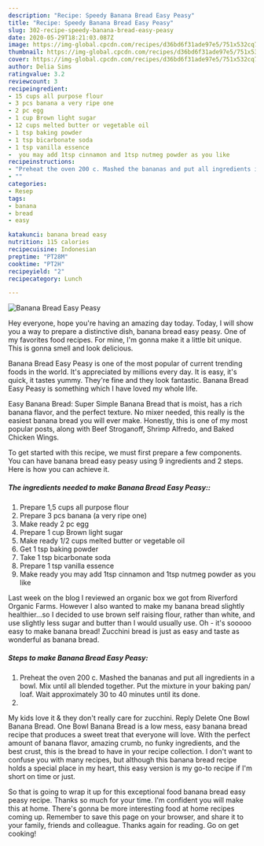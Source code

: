 ```yaml
---
description: "Recipe: Speedy Banana Bread Easy Peasy"
title: "Recipe: Speedy Banana Bread Easy Peasy"
slug: 302-recipe-speedy-banana-bread-easy-peasy
date: 2020-05-29T18:21:03.087Z
image: https://img-global.cpcdn.com/recipes/d36bd6f31ade97e5/751x532cq70/banana-bread-easy-peasy-recipe-main-photo.jpg
thumbnail: https://img-global.cpcdn.com/recipes/d36bd6f31ade97e5/751x532cq70/banana-bread-easy-peasy-recipe-main-photo.jpg
cover: https://img-global.cpcdn.com/recipes/d36bd6f31ade97e5/751x532cq70/banana-bread-easy-peasy-recipe-main-photo.jpg
author: Delia Sims
ratingvalue: 3.2
reviewcount: 3
recipeingredient:
- 15 cups all purpose flour
- 3 pcs banana a very ripe one
- 2 pc egg
- 1 cup Brown light sugar
- 12 cups melted butter or vegetable oil
- 1 tsp baking powder
- 1 tsp bicarbonate soda
- 1 tsp vanilla essence
-  you may add 1tsp cinnamon and 1tsp nutmeg powder as you like
recipeinstructions:
- "Preheat the oven 200 c. Mashed the bananas and put all ingredients in a bowl. Mix until all blended together. Put the mixture in your baking pan/ loaf. Wait approximately 30 to 40 minutes until its done."
- ""
categories:
- Resep
tags:
- banana
- bread
- easy

katakunci: banana bread easy
nutrition: 115 calories
recipecuisine: Indonesian
preptime: "PT28M"
cooktime: "PT2H"
recipeyield: "2"
recipecategory: Lunch

---
```



![Banana Bread Easy Peasy](https://img-global.cpcdn.com/recipes/d36bd6f31ade97e5/751x532cq70/banana-bread-easy-peasy-recipe-main-photo.jpg)

Hey everyone, hope you're having an amazing day today. Today, I will show you a way to prepare a distinctive dish, banana bread easy peasy. One of my favorites food recipes. For mine, I'm gonna make it a little bit unique. This is gonna smell and look delicious.

Banana Bread Easy Peasy is one of the most popular of current trending foods in the world. It's appreciated by millions every day. It is easy, it's quick, it tastes yummy. They're fine and they look fantastic. Banana Bread Easy Peasy is something which I have loved my whole life.

Easy Banana Bread: Super Simple Banana Bread that is moist, has a rich banana flavor, and the perfect texture. No mixer needed, this really is the easiest banana bread you will ever make. Honestly, this is one of my most popular posts, along with Beef Stroganoff, Shrimp Alfredo, and Baked Chicken Wings.


To get started with this recipe, we must first prepare a few components. You can have banana bread easy peasy using 9 ingredients and 2 steps. Here is how you can achieve it.

##### The ingredients needed to make Banana Bread Easy Peasy::

1. Prepare 1,5 cups all purpose flour
1. Prepare 3 pcs banana (a very ripe one)
1. Make ready 2 pc egg
1. Prepare 1 cup Brown light sugar
1. Make ready 1/2 cups melted butter or vegetable oil
1. Get 1 tsp baking powder
1. Take 1 tsp bicarbonate soda
1. Prepare 1 tsp vanilla essence
1. Make ready  you may add 1tsp cinnamon and 1tsp nutmeg powder as you like


Last week on the blog I reviewed an organic box we got from Riverford Organic Farms. However I also wanted to make my banana bread slightly healthier…so I decided to use brown self raising flour, rather than white, and use slightly less sugar and butter than I would usually use. Oh - it&#39;s sooooo easy to make banana bread! Zucchini bread is just as easy and taste as wonderful as banana bread. 

##### Steps to make Banana Bread Easy Peasy:

1. Preheat the oven 200 c. Mashed the bananas and put all ingredients in a bowl. Mix until all blended together. Put the mixture in your baking pan/ loaf. Wait approximately 30 to 40 minutes until its done.
1. 


My kids love it &amp; they don&#39;t really care for zucchini. Reply Delete One Bowl Banana Bread. One Bowl Banana Bread is a low mess, easy banana bread recipe that produces a sweet treat that everyone will love. With the perfect amount of banana flavor, amazing crumb, no funky ingredients, and the best crust, this is the bread to have in your recipe collection. I don&#39;t want to confuse you with many recipes, but although this banana bread recipe holds a special place in my heart, this easy version is my go-to recipe if I&#39;m short on time or just. 

So that is going to wrap it up for this exceptional food banana bread easy peasy recipe. Thanks so much for your time. I'm confident you will make this at home. There's gonna be more interesting food at home recipes coming up. Remember to save this page on your browser, and share it to your family, friends and colleague. Thanks again for reading. Go on get cooking!
